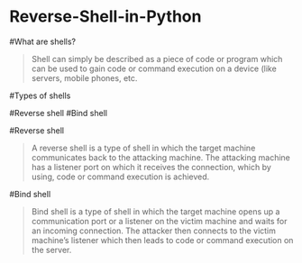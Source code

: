 # Reverse-Shell-in-Python

#What are shells?

  >Shell can simply be described as a piece of code or program which can be used to gain code or command execution on a device (like servers, mobile phones, etc.

#Types of shells

  #Reverse shell
  #Bind shell


#Reverse shell

  >A reverse shell is a type of shell in which the target machine communicates back to the attacking machine. The attacking machine has a listener port on which it receives the connection, which by using, code or command execution is achieved.

#Bind shell

  >Bind shell is a type of shell in which the target machine opens up a communication port or a listener on the victim machine and waits for an incoming connection. The attacker then connects to the victim machine’s listener which then leads to code or command execution on the server.
 
